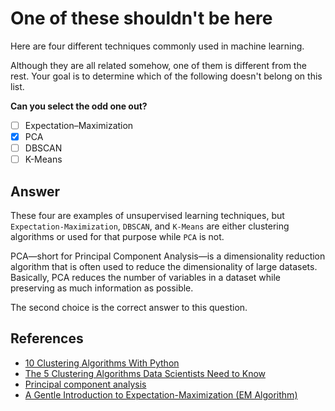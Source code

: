# One of these shouldn't be here

Here are four different techniques commonly used in machine learning.

Although they are all related somehow, one of them is different from the rest. Your goal is to determine which of the following doesn't belong on this list.

**Can you select the odd one out?**

- [ ] Expectation–Maximization
- [x] PCA
- [ ] DBSCAN
- [ ] K-Means

## Answer

These four are examples of unsupervised learning techniques, but `Expectation-Maximization`, `DBSCAN`, and `K-Means` are either clustering algorithms or used for that purpose while `PCA` is not.

PCA—short for Principal Component Analysis—is a dimensionality reduction algorithm that is often used to reduce the dimensionality of large datasets. Basically, PCA reduces the number of variables in a dataset while preserving as much information as possible.

The second choice is the correct answer to this question.

## References

- [10 Clustering Algorithms With Python](https://machinelearningmastery.com/clustering-algorithms-with-python/)
- [The 5 Clustering Algorithms Data Scientists Need to Know](https://towardsdatascience.com/the-5-clustering-algorithms-data-scientists-need-to-know-a36d136ef68)
- [Principal component analysis](https://en.wikipedia.org/wiki/Principal_component_analysis)
- [A Gentle Introduction to Expectation-Maximization (EM Algorithm)](https://machinelearningmastery.com/expectation-maximization-em-algorithm/)
